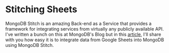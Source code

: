 # Stitching Sheets
MongoDB Stitch is an amazing Back-end as a Service that provides a framework for integrating services from virtually any publicly available API. I've written a bunch on this at MongoDB's Blog but in this [article](http://blog.mlynn.org/stitching-sheets), I'll share with you how easy it is to integrate data from Google Sheets into MongoDB using MongoDB Stitch.

